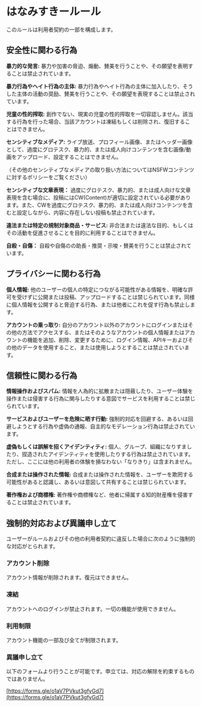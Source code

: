 # はなみすきールール

このルールは利用者契約の一部を構成します。

## 安全性に関わる行為

**暴力的な発言:** 暴力や加害の脅迫、煽動、賛美を行うことや、その願望を表明することは禁止されています。

**暴力行為やヘイト行為の主体:** 暴力行為やヘイト行為の主体に加入したり、そうした主体の活動の奨励、賛美を行うことや、その願望を表現することは禁止されています。

**児童の性的搾取:** 創作でない、現実の児童の性的搾取を一切容認しません。該当する行為を行った場合、当該アカウントは凍結もしくは削除され、復旧することはできません。

**センシティブなメディア:** ライブ放送、プロフィール画像、またはヘッダー画像として、過度にグロテスク、暴力的、または成人向けコンテンツを含む画像/動画をアップロード、設定することはできません。

（その他のセンシティブなメディアの取り扱い方法についてはNSFWコンテンツに対するポリシーをご覧ください）

**センシティブな文章表現：** 過度にグロテスク、暴力的、または成人向けな文章表現を含む場合に、投稿にはCW(Content)が適切に設定されている必要があります。また、CWを過度にグロテスク、暴力的、または成人向けコンテンツを含むと設定しながら、内容に存在しない投稿も禁止されています。

**違法または特定の規制対象商品・サービス:** 非合法または違法な目的、もしくはその活動を促進させることを目的に利用することはできません。

**自殺・自傷：** 自殺や自傷のの助長・推奨・示唆・賛美を行うことは禁止されています。

## プライバシーに関わる行為

**個人情報:** 他のユーザーの個人の特定につながる可能性がある情報を、明確な許可を受けずに公開または投稿、アップロードすることは禁じられています。同様に個人情報を公開すると脅迫する行為、または他者にこれを促す行為も禁止します。

**アカウントの乗っ取り:** 自分のアカウント以外のアカウントにログインまたはその他の方法でアクセスする、またはそのようなアカウントの個人情報またはアカウントの機能を追加、削除、変更するために、ログイン情報、APIキーおよびその他のデータを使用すること、または使用しようとすることは禁止されています。

## 信頼性に関わる行為

**情報操作およびスパム:** 情報を人為的に拡散または隠蔽したり、ユーザー体験を操作または侵害する行為に関与したりする意図でサービスを利用することは禁じられています。

**サービスおよびユーザーを危険に晒す行動:** 強制的対応を回避する、あるいは回避しようとする行為や虚偽の通報、自主的なモデレーション行為は禁止されています。

**虚偽もしくは誤解を招くアイデンティティ:** 個人、グループ、組織になりすましたり、捏造されたアイデンティティを使用したりする行為は禁止されています。ただし、ここには他の利用者の体験を損なわない「なりきり」は含まれません。

**合成または操作された情報:** 合成または操作された情報を、ユーザーを欺罔する可能性があると認識し、あるいは意図して共有することは禁じられています。

**著作権および商標権:** 著作権や商標権など、他者に帰属する知的財産権を侵害することは禁止されています。

## 強制的対応および異議申し立て

ユーザーがルールおよびその他の利用者契約に違反した場合に次のように強制的な対応がとられます。

### アカウント削除

アカウント情報が削除されます。復元はできません。

### 凍結

アカウントへのログインが禁止されます。一切の機能が使用できません。

### 利用制限

アカウント機能の一部及び全てが制限されます。

### 異議申し立て

以下のフォームより行うことが可能です。申立ては、対応の解除を約束するものではありません。

[https://forms.gle/o1aV7PVkut3gfyGd7](https://forms.gle/o1aV7PVkut3gfyGd7)
